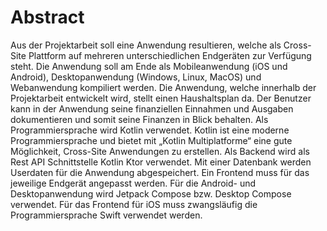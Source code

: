 # Abstract
Aus der Projektarbeit soll eine Anwendung resultieren, welche als Cross-Site Plattform auf mehreren unterschiedlichen Endgeräten zur Verfügung steht. Die Anwendung soll am Ende als Mobileanwendung (iOS und Android), Desktopanwendung (Windows, Linux, MacOS) und Webanwendung kompiliert werden.
Die Anwendung, welche innerhalb der Projektarbeit entwickelt wird, stellt einen Haushaltsplan da. Der Benutzer kann in der Anwendung seine finanziellen Einnahmen und Ausgaben dokumentieren und somit seine Finanzen in Blick behalten. Als Programmiersprache wird Kotlin verwendet. Kotlin ist eine moderne Programmiersprache und bietet mit „Kotlin Multiplatforme“ eine gute Möglichkeit, Cross-Site Anwendungen zu erstellen. Als Backend wird als Rest API Schnittstelle Kotlin Ktor verwendet. Mit einer Datenbank werden Userdaten für die Anwendung abgespeichert. Ein Frontend muss für das jeweilige Endgerät angepasst werden. Für die Android- und Desktopanwendung wird Jetpack Compose bzw. Desktop Compose verwendet. Für das Frontend für iOS muss zwangsläufig die Programmiersprache Swift verwendet werden.